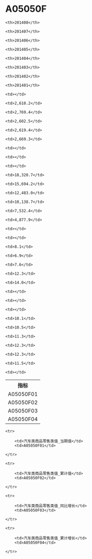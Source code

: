 A05050F
======


<table>

<tr>
    <th>指标</th>
    
    <th>201408</th>
    
    <th>201407</th>
    
    <th>201406</th>
    
    <th>201405</th>
    
    <th>201404</th>
    
    <th>201403</th>
    
    <th>201402</th>
    
    <th>201401</th>
    
</tr>


<tr>
    <td>A05050F01</td>
    
    <td></td>
    
    <td>2,610.2</td>
    
    <td>2,769.4</td>
    
    <td>2,602.5</td>
    
    <td>2,619.4</td>
    
    <td>2,669.3</td>
    
    <td></td>
    
    <td></td>
    

</tr>

<tr>
    <td>A05050F02</td>
    
    <td></td>
    
    <td>18,320.7</td>
    
    <td>15,694.2</td>
    
    <td>12,483.0</td>
    
    <td>10,138.7</td>
    
    <td>7,532.4</td>
    
    <td>4,877.9</td>
    
    <td></td>
    

</tr>

<tr>
    <td>A05050F03</td>
    
    <td></td>
    
    <td>8.1</td>
    
    <td>6.9</td>
    
    <td>7.6</td>
    
    <td>12.3</td>
    
    <td>14.0</td>
    
    <td></td>
    
    <td></td>
    

</tr>

<tr>
    <td>A05050F04</td>
    
    <td></td>
    
    <td>10.1</td>
    
    <td>10.5</td>
    
    <td>11.3</td>
    
    <td>12.3</td>
    
    <td>12.3</td>
    
    <td>11.5</td>
    
    <td></td>
    

</tr>


</table>

<table>
    
    <tr>

        <td>汽车类商品零售类值_当期值</td>
        <td>A05050F01</td>

    </tr>
    
    <tr>

        <td>汽车类商品零售类值_累计值</td>
        <td>A05050F02</td>

    </tr>
    
    <tr>

        <td>汽车类商品零售类值_同比增长</td>
        <td>A05050F03</td>

    </tr>
    
    <tr>

        <td>汽车类商品零售类值_累计增长</td>
        <td>A05050F04</td>

    </tr>
    
</table>
